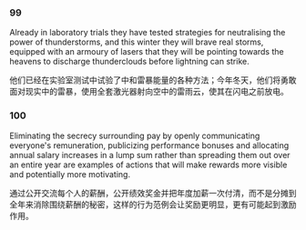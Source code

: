 ### 99
Already in laboratory trials they have tested strategies for neutralising the power of thunderstorms, and this winter they will brave real storms, equipped with an armoury of lasers that they will be pointing towards the heavens to discharge thunderclouds before lightning can strike.

他们已经在实验室测试中试验了中和雷暴能量的各种方法；今年冬天，他们将勇敢面对现实中的雷暴，使用全套激光器射向空中的雷雨云，使其在闪电之前放电。

### 100
Eliminating the secrecy surrounding pay by openly communicating everyone's remuneration, publicizing performance bonuses and allocating annual salary increases in a lump sum rather than spreading them out over an entire year are examples of actions that will make rewards more visible and potentially more motivating.

通过公开交流每个人的薪酬，公开绩效奖金并把年度加薪一次付清，而不是分摊到全年来消除围绕薪酬的秘密，这样的行为范例会让奖励更明显，更有可能起到激励作用。